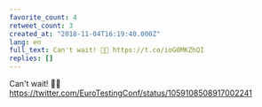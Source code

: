 ```yaml
---
favorite_count: 4
retweet_count: 3
created_at: "2018-11-04T16:19:40.000Z"
lang: en
full_text: Can't wait! 🤩🙌 https://t.co/ioG0MKZhQI
replies: []
---
```


Can't wait! 🤩🙌
<https://twitter.com/EuroTestingConf/status/1059108508917002241>
